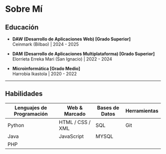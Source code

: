 # Sobre Mí

## Educación
- **DAW (Desarrollo de Aplicaciones Web) [Grado Superior]**  
  Ceinmark (Bilbao) | 2024 - 2025

- **DAM (Desarrollo de Aplicaciones Multiplataforma) [Grado Superior]**  
  Elorrieta Erreka Mari (San Ignacio) | 2022 - 2024

- **Microinformática [Grado Medio]**  
  Harrobia Ikastola | 2020 - 2022

---

## Habilidades

| Lenguajes de Programación | Web & Marcado        | Bases de Datos | Herramientas |
|---------------------------|----------------------|----------------|--------------|
| Python                    | HTML / CSS / XML     | SQL            | Git          |
| Java                      | JavaScript           | MYSQL          |              |
| PHP                       |                      |                |              |

<!--## Experiencia
> [Describe tu experiencia]-->
